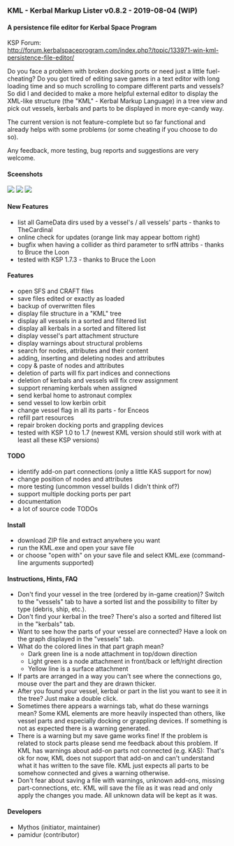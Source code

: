 ### KML - Kerbal Markup Lister v0.8.2 - 2019-08-04 (WIP)
#### A persistence file editor for Kerbal Space Program
KSP Forum: http://forum.kerbalspaceprogram.com/index.php?/topic/133971-win-kml-persistence-file-editor/

Do you face a problem with broken docking ports or need just a little fuel-cheating? Do you got tired of editing save games in a text editor with long loading time and so much scrolling to compare different parts and vessels? So did I and decided to make a more helpful external editor to display the XML-like structure (the "KML" - Kerbal Markup Language) in a tree view and pick out vessels, kerbals and parts to be displayed in more eye-candy way.

The current version is not feature-complete but so far functional and already helps with some problems (or some cheating if you choose to do so).

Any feedback, more testing, bug reports and suggestions are very welcome.

#### Sceenshots
![](https://github.com/my-th-os/KML/blob/master/KML/Doc/KML-Tree.png?raw=true)
![](https://github.com/my-th-os/KML/blob/master/KML/Doc/KML-Vessels.png?raw=true)
![](https://github.com/my-th-os/KML/blob/master/KML/Doc/KML-Kerbals.png?raw=true)

#### New Features
- list all GameData dirs used by a vessel's / all vessels' parts - thanks to TheCardinal
- online check for updates (orange link may appear bottom right)
- bugfix when having a collider as third parameter to srfN attribs - thanks to Bruce the Loon
- tested with KSP 1.7.3 - thanks to Bruce the Loon

#### Features 
- open SFS and CRAFT files
- save files edited or exactly as loaded
- backup of overwritten files
- display file structure in a "KML" tree
- display all vessels in a sorted and filtered list
- display all kerbals in a sorted and filtered list
- display vessel's part attachment structure
- display warnings about structural problems
- search for nodes, attributes and their content 
- adding, inserting and deleting nodes and attributes
- copy & paste of nodes and attributes
- deletion of parts will fix part indices and connections 
- deletion of kerbals and vessels will fix crew assignment 
- support renaming kerbals when assigned 
- send kerbal home to astronaut complex 
- send vessel to low kerbin orbit 
- change vessel flag in all its parts - for Enceos
- refill part resources
- repair broken docking ports and grappling devices
- tested with KSP 1.0 to 1.7
  (newest KML version should still work with at least all these KSP versions) 

#### TODO
- identify add-on part connections (only a little KAS support for now)
- change position of nodes and attributes
- more testing (uncommon vessel builds I didn't think of?)
- support multiple docking ports per part
- documentation
- a lot of source code TODOs

#### Install
- download ZIP file and extract anywhere you want
- run the KML.exe and open your save file
- or choose "open with" on your save file and select KML.exe (command-line arguments supported)

#### Instructions, Hints, FAQ
- Don't find your vessel in the tree (ordered by in-game creation)? Switch to the "vessels" tab to have a sorted list and the possibility to filter by type (debris, ship, etc.).
- Don't find your kerbal in the tree? There's also a sorted and filtered list in the "kerbals" tab.
- Want to see how the parts of your vessel are connected? Have a look on the graph displayed in the "vessels" tab.
- What do the colored lines in that part graph mean?
  - Dark green line is a node attachment in top/down direction
  - Light green is a node attachment in front/back or left/right direction
  - Yellow line is a surface attachment
- If parts are arranged in a way you can't see where the connections go, mouse over the part and they are drawn thicker.
- After you found your vessel, kerbal or part in the list you want to see it in the tree? Just make a double click.
- Sometimes there appears a warnings tab, what do these warnings mean? Some KML elements are more heavily inspected than others, like vessel parts and especially docking or grappling devices. If something is not as expected there is a warning generated.
- There is a warning but my save game works fine! If the problem is related to stock parts please send me feedback about this problem. If KML has warnings about add-on parts not connected (e.g. KAS): That's ok for now, KML does not support that add-on and can't understand what it has written to the save file. KML just expects all parts to be somehow connected and gives a warning otherwise.
- Don't fear about saving a file with warnings, unknown add-ons, missing part-connections, etc. KML will save the file as it was read and only apply the changes you made. All unknown data will be kept as it was.

#### Developers
- Mythos (initiator, maintainer)
- pamidur (contributor)